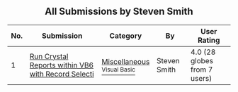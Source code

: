 ﻿<div align="center">

## All Submissions by Steven Smith

</div>

No.  | Submission | Category | By   | User Rating
---- | ---------- | -------- | ---- | -----------
1 | [Run Crystal Reports within VB6 with Record Selecti<br />](https://github.com/Planet-Source-Code/steven-smith-run-crystal-reports-within-vb6-with-record-selecti__1-4634) | [Miscellaneous<br /><sup>Visual Basic</sup>](../ByCategory/miscellaneous__1-1.md) | Steven Smith | 4.0 (28 globes from 7 users)

